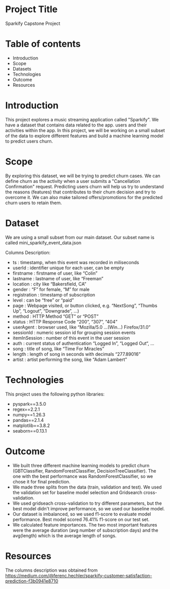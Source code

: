 # Project Title
Sparkify Capstone Project

# Table of contents
* Introduction
* Scope
* Datasets
* Technologies
* Outcome
* Resources

# Introduction
This project explores a music streaming application called "Sparkify". We have a dataset that contains data related to the app. users and their activities within the app. In this project, we will be working on a small subset of the data to explore different features and build a machine learning model to predict users churn.

# Scope
By exploring this dataset, we will be trying to predict churn cases. We can define churn as the activity when a user submits a "Cancellation Confirmation" request. Predicting users churn will help us try to understand the reasons (features) that contributes to their churn decision and try to overcome it. We can also make tailored offers/promotions for the predicted churn users to retain them.

# Dataset
We are using a small subset from our main dataset. Our subset name is called mini_sparkify_event_data.json 

Columns Description:

* ts : timestamp, when this event was recorded in miliseconds
* userId : identifier unique for each user, can be empty
* firstname : firstname of user, like “Colin”
* lastname : lastname of user, like “Freeman”
* location : city like “Bakersfield, CA”
* gender : “F” for female, “M” for male
* registration : timestamp of subscription
* level : can be “free” or “paid”
* page : Webpage visited, or button clicked, e.g. “NextSong”, “Thumbs Up”, “Logout”, “Downgrade”, …)
* method : HTTP Method “GET” or “POST”
* status : HTTP Response Code “200”, “307”, “404”
* userAgent : browser used, like “Mozilla/5.0 …(Win…) Firefox/31.0”
* sessionId : numeric session id for grouping session events
* itemInSession : number of this event in the user session
* auth : current status of authentication “Logged In”, “Logged Out“, …
* song : title of song, like “Time For Miracles”
* length : length of song in seconds with decimals “277.89016”
* artist : artist performing the song, like “Adam Lambert”

# Technologies
This project uses the following python libraries:
- pyspark==3.5.0
- regex==2.2.1
- numpy==1.26.3
- pandas==2.1.4
- matplotlib==3.8.2
- seaborn==0.13.1

# Outcome
- We built three different machine learning models to predict churn (GBTClassifier, RandomForestClassifier, DecisionTreeClassifier). The one with the best performance was RandomForestClassifier, so we chose it for final prediction.
- We made three splits from the data (train, validation and test). We used the validation set for baseline model selection and Gridsearch cross-validation.
- We used gridseach cross-validation to try different parameters, but the best model didn't improve performance, so we used our baseline model.
- Our dataset is imbalanced, so we used f1-score to evaluate model performance. Best model scored 76.41% f1-score on our test set.
- We calculated feature importances. The two most important features were the average duration (avg number of subscription days) and the avg(length) which is the average length of songs.

# Resources
The columns description was obtained from https://medium.com/@ferenc.hechler/sparkify-customer-satisfaction-prediction-f3b0941e8710
